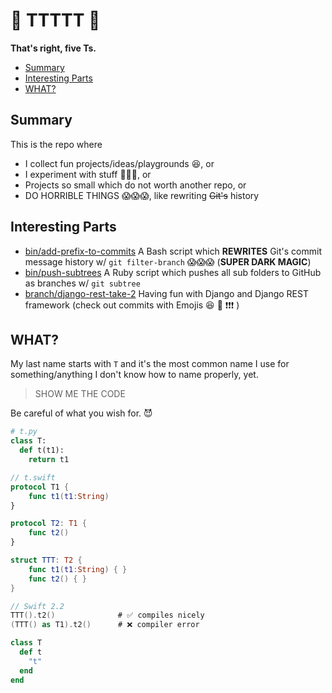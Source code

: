 # 🙌 TTTTT 🙌

**That's right, five Ts.**


<!-- MarkdownTOC -->

- [Summary](#summary)
- [Interesting Parts](#interesting-parts)
- [WHAT?](#what)

<!-- /MarkdownTOC -->

## Summary

This is the repo where 
* I collect fun projects/ideas/playgrounds 😆, or
* I experiment with stuff  🤔😮😱, or
* Projects so small which do not worth another repo, or
* DO HORRIBLE THINGS 😱😱😱, like rewriting ~~Git's~~ history


## Interesting Parts
* [bin/add-prefix-to-commits](blob/master/bin/add-prefix-to-commits) A Bash
  script which **REWRITES** Git's commit message history w/ `git filter-branch`
  😱😱😱 (**SUPER DARK MAGIC**)
* [bin/push-subtrees](/blob/master/bin/push-subtrees) A Ruby script which pushes all
  sub folders to GitHub as branches w/ `git subtree`
* [branch/django-rest-take-2](/tree/2016-05---Py-Django-Rest---django-rest-take-2)
  Having fun with Django and Django REST framework (check out commits with
  Emojis 😆 🙌 ❗️❗️❗️ )

## WHAT?

My last name starts with `T` and it's the most common name I use for
something/anything I don't know how to name properly, yet.

> SHOW ME THE CODE

Be careful of what you wish for. 😈

```python
# t.py
class T:
  def t(t1):
    return t1
```

```swift
// t.swift
protocol T1 {
    func t1(t1:String)
}

protocol T2: T1 {
    func t2()
}

struct TTT: T2 {
    func t1(t1:String) { }
    func t2() { }
}

// Swift 2.2
TTT().t2()              # ✅ compiles nicely
(TTT() as T1).t2()      # ❌ compiler error
```

```ruby
class T
  def t
    "t"
  end
end
```

